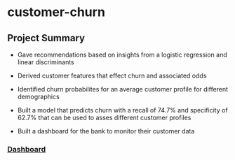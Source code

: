 # customer-churn

## Project Summary

- Gave recommendations based on insights from a logistic regression and linear discriminants

- Derived customer features that effect churn and associated odds

- Identified churn probabilites for an average customer profile for different demographics

- Built a model that predicts churn with a recall of 74.7% and specificity of 62.7% that can be used to asses different customer profiles

- Built a dashboard for the bank to monitor their customer data

### [Dashboard](https://public.tableau.com/app/profile/gabriele.frattini/viz/CustomerChurnAnalysis_16394869852050/Dashboard1)
